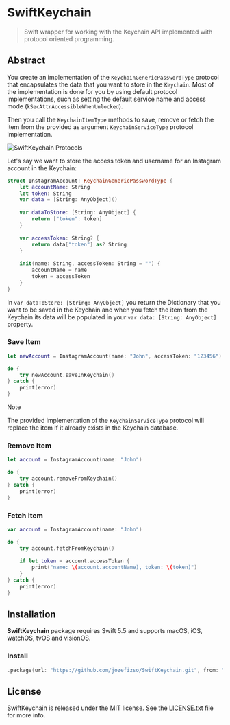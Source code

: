 # SwiftKeychain

> Swift wrapper for working with the Keychain API implemented with protocol oriented programming.

## Abstract

You create an implementation of the `KeychainGenericPasswordType` protocol that encapsulates the data that you want to store in the `Keychain`. Most of the implementation is done for you by using default protocol implementations, such as setting the default service name and access mode (`kSecAttrAccessibleWhenUnlocked`).

Then you call the `KeychainItemType` methods to save, remove or fetch the item from the provided as argument `KeychainServiceType` protocol implementation.

![SwiftKeychain Protocols](https://github.com/jozefizso/SwiftKeychain/blob/main/Resources/Protocols.png?raw=true)

Let's say we want to store the access token and username for an Instagram account in the Keychain:

```swift
struct InstagramAccount: KeychainGenericPasswordType {
    let accountName: String
    let token: String
    var data = [String: AnyObject]()
    
    var dataToStore: [String: AnyObject] {
        return ["token": token]
    }
    
    var accessToken: String? {
        return data["token"] as? String
    }
    
    init(name: String, accessToken: String = "") {
        accountName = name
        token = accessToken
    }
}
```

In `var dataToStore: [String: AnyObject]` you return the Dictionary that you want to be saved in the Keychain and when you fetch the item from the Keychain its data will be populated in your `var data: [String: AnyObject]` property.

### Save Item
```swift
let newAccount = InstagramAccount(name: "John", accessToken: "123456")

do {
    try newAccount.saveInKeychain()
} catch {
    print(error)
}
```
> [!NOTE]  
> The provided implementation of the `KeychainServiceType` protocol will replace the item if it already exists in the Keychain database.

### Remove Item
```swift
let account = InstagramAccount(name: "John")

do {
    try account.removeFromKeychain()
} catch {
    print(error)
}
```

### Fetch Item
```swift
var account = InstagramAccount(name: "John")

do {
    try account.fetchFromKeychain()
    
    if let token = account.accessToken {
        print("name: \(account.accountName), token: \(token)")
    }
} catch {
    print(error)
}
```

## Installation

**SwiftKeychain** package requires Swift 5.5 and supports macOS, iOS, watchOS, tvOS and visionOS.

### Install

```swift
.package(url: "https://github.com/jozefizso/SwiftKeychain.git", from: "1.0.0")
```

## License
SwiftKeychain is released under the MIT license. See the [LICENSE.txt](LICENSE.txt) file for more info.
